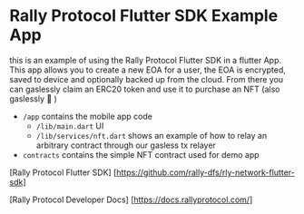 # Rally Protocol Flutter SDK Example App

this is an example of using the Rally Protocol Flutter SDK in a flutter App. This app allows you to create a new EOA for a user, the EOA is encrypted, saved to device and optionally backed up from the cloud. From there you can gaslessly claim an ERC20 token and use it to purchase an NFT (also gaslessly 🙌 )

- `/app` contains the mobile app code
  - `/lib/main.dart` UI
  - `/lib/services/nft.dart` shows an example of how to relay an arbitrary contract through our gasless tx relayer
- `contracts` contains the simple NFT contract used for demo app

[Rally Protocol Flutter SDK] [https://github.com/rally-dfs/rly-network-flutter-sdk]

[Rally Protocol Developer Docs] [https://docs.rallyprotocol.com/]
